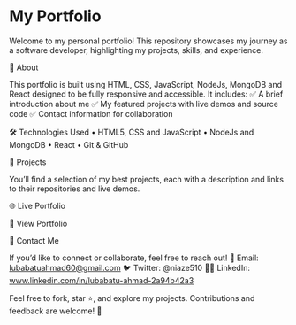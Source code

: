 # My Portfolio

Welcome to my personal portfolio! This repository showcases my journey as a software developer, highlighting my projects, skills, and experience.

🚀 About

This portfolio is built using HTML, CSS, JavaScript, NodeJs, MongoDB and React designed to be fully responsive and accessible. It includes:
✅ A brief introduction about me
✅ My featured projects with live demos and source code
✅ Contact information for collaboration

🛠 Technologies Used
• HTML5, CSS and JavaScript
• NodeJs and MongoDB
• React
• Git & GitHub

📂 Projects

You’ll find a selection of my best projects, each with a description and links to their repositories and live demos.

🌐 Live Portfolio

🔗 View Portfolio

📩 Contact Me

If you’d like to connect or collaborate, feel free to reach out!
📧 Email: lubabatuahmad60@gmail.com
🐦 Twitter: @niaze510
👩‍💻 LinkedIn: www.linkedin.com/in/lubabatu-ahmad-2a94b42a3

Feel free to fork, star ⭐, and explore my projects. Contributions and feedback are welcome! 🎉
